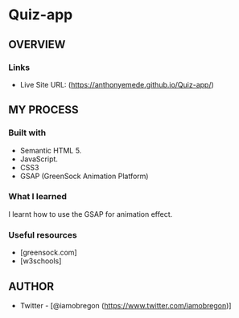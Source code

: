 # Quiz-app

## OVERVIEW

### Links
- Live Site URL: (https://anthonyemede.github.io/Quiz-app/)

## MY PROCESS

### Built with
- Semantic HTML 5.
- JavaScript.
- CSS3
- GSAP (GreenSock Animation Platform)

### What I learned
I learnt how to use the GSAP for animation effect.

### Useful resources
- [greensock.com]
- [w3schools]


## AUTHOR
- Twitter - [@iamobregon (https://www.twitter.com/iamobregon)]
